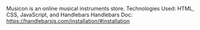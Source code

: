Musicon is an online musical instruments store. 
Technologies Used: HTML, CSS, JavaScript, and Handlebars 
Handlebars Doc: https://handlebarsjs.com/installation/#installation